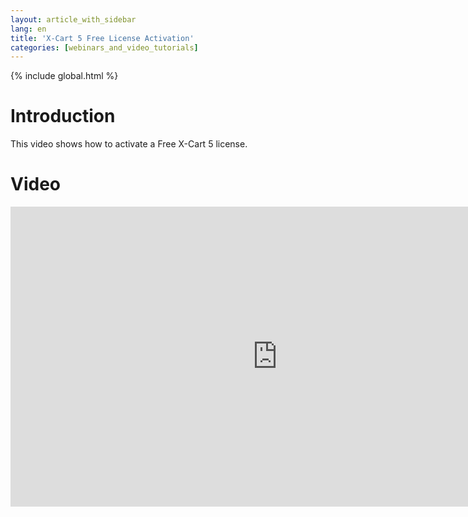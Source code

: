 ```yaml
---
layout: article_with_sidebar
lang: en
title: 'X-Cart 5 Free License Activation'
categories: [webinars_and_video_tutorials]
---
```


{% include global.html %}

# Introduction

This video shows how to activate a Free X-Cart 5 license.

# Video

<iframe class="youtube-player" type="text/html" style="width: 853px; height: 480px" src="http://www.youtube.com/embed/MEncqXpJ8qc" frameborder="0"></iframe>